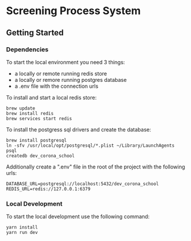 # Screening Process System


## Getting Started

### Dependencies

To start the local environment you need 3 things:

* a locally or remote  running redis store
* a locally or remore running postgres database
* a .env file with the connection urls

To install and start a local redis store:
```
brew update
brew install redis
brew services start redis
```

To install the postgress sql drivers and create the database:
```
brew install postgresql
ln -sfv /usr/local/opt/postgresql/*.plist ~/Library/LaunchAgents
psql
createdb dev_corona_school
```

Additionally create a ".env" file in the root of the project with the following urls:
```
DATABASE_URL=postgresql://localhost:5432/dev_corona_school
REDIS_URL=redis://127.0.0.1:6379
```

### Local Development

To start the local development use the following command:
```
yarn install
yarn run dev
```